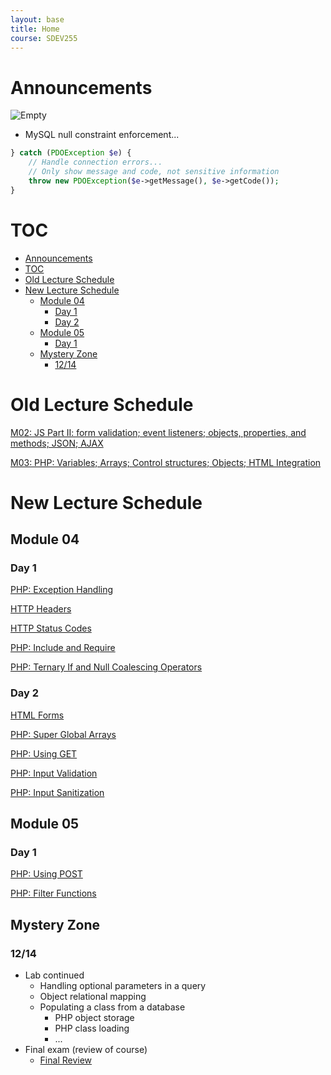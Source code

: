```yaml
---
layout: base
title: Home
course: SDEV255
---
```


# Announcements

![Empty](https://encrypted-tbn0.gstatic.com/images?q=tbn:ANd9GcS1DRSnSPeoqsbaeBITkzKYK8rwadli-d-JcuREzOwcnx8-Zby_iVfQxargkOG1yv45TWg&usqp=CAU)

- MySQL null constraint enforcement...

```php
} catch (PDOException $e) {
    // Handle connection errors...
    // Only show message and code, not sensitive information
    throw new PDOException($e->getMessage(), $e->getCode());
}
```

# TOC

- [Announcements](#announcements)
- [TOC](#toc)
- [Old Lecture Schedule](#old-lecture-schedule)
- [New Lecture Schedule](#new-lecture-schedule)
  - [Module 04](#module-04)
    - [Day 1](#day-1)
    - [Day 2](#day-2)
  - [Module 05](#module-05)
    - [Day 1](#day-1-1)
  - [Mystery Zone](#mystery-zone)
    - [12/14](#1214)

# Old Lecture Schedule

[M02: JS Part II: form validation; event listeners; objects, properties, and methods; JSON; AJAX](m02.md)

[M03: PHP: Variables; Arrays; Control structures; Objects; HTML Integration](m03.md)

# New Lecture Schedule

## Module 04

### Day 1

[PHP: Exception Handling](php_exception_handling.md)

[HTTP Headers](php_http_headers.md)

[HTTP Status Codes](php_http_status_codes.md)

[PHP: Include and Require](php_include_require.md)

[PHP: Ternary If and Null Coalescing Operators](php_ternary_if_null_coalescing_operators.md)

### Day 2

[HTML Forms](../common/html_forms.md)

[PHP: Super Global Arrays](php_superglobal_arrays.md)

[PHP: Using GET](php_GET.md)

[PHP: Input Validation](php_input_validation.md)

[PHP: Input Sanitization](php_input_sanitization.md)

## Module 05

### Day 1

[PHP: Using POST](php_POST.md)

[PHP: Filter Functions](php_filter_functions.md)

## Mystery Zone

### 12/14

- Lab continued
  - Handling optional parameters in a query
  - Object relational mapping
  - Populating a class from a database
    - PHP object storage
    - PHP class loading
    - ...
- Final exam (review of course)
  - [Final Review](final_review.md)
